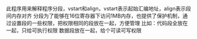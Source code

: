 此程序用来解释程序分段，vstart和align，vstart表示起始汇编地址，align表示段间内存对齐
分段为了能够在16位寄存器下访问1MB内存，也提供了保护机制，通过设置段的一些权限，把权限相同的段放在一起，方便管理
比如：代码段全放在一起，只给可执行权限
数据段放在一起，给个可读可写权限